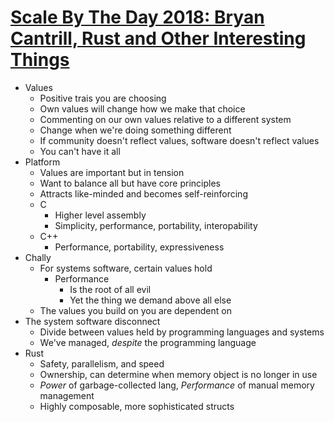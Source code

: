 # [Scale By The Day 2018: Bryan Cantrill, Rust and Other Interesting Things](https://www.youtube.com/watch?v=2wZ1pCpJUIM)
- Values
    - Positive trais you are choosing
    - Own values will change how we make that choice
    - Commenting on our own values relative to a different system
    - Change when we're doing something different
    - If community doesn't reflect values, software doesn't reflect values
    - You can't have it all
- Platform
    - Values are important but in tension
    - Want to balance all but have core principles
    - Attracts like-minded and becomes self-reinforcing
    - C
        - Higher level assembly
        - Simplicity, performance, portability, interopability
    - C++
        - Performance, portability, expressiveness
- Chally
    - For systems software, certain values hold
        - Performance
            - Is the root of all evil
            - Yet the thing we demand above all else
    - The values you build on you are dependent on 
- The system software disconnect
    - Divide between values held by programming languages and systems
    - We've managed, *despite* the programming language
- Rust
    - Safety, parallelism, and speed
    - Ownership, can determine when memory object is no longer in use
    - *Power* of garbage-collected lang, *Performance* of manual memory management
    - Highly composable, more sophisticated structs